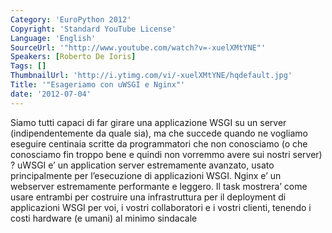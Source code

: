```yaml
---
Category: 'EuroPython 2012'
Copyright: 'Standard YouTube License'
Language: 'English'
SourceUrl: '"http://www.youtube.com/watch?v=-xuelXMtYNE"'
Speakers: [Roberto De Ioris]
Tags: []
ThumbnailUrl: 'http://i.ytimg.com/vi/-xuelXMtYNE/hqdefault.jpg'
Title: '"Esageriamo con uWSGI e Nginx"'
date: '2012-07-04'
---
```

Siamo tutti capaci di far girare una applicazione WSGI su un server
(indipendentemente da quale sia), ma che succede quando ne vogliamo eseguire
centinaia scritte da programmatori che non conosciamo (o che conosciamo fin
troppo bene e quindi non vorremmo avere sui nostri server) ? uWSGI e’ un
application server estremamente avanzato, usato principalmente per
l’esecuzione di applicazioni WSGI. Nginx e’ un webserver estremamente
performante e leggero. Il task mostrera’ come usare entrambi per costruire una
infrastruttura per il deployment di applicazioni WSGI per voi, i vostri
collaboratori e i vostri clienti, tenendo i costi hardware (e umani) al minimo
sindacale

